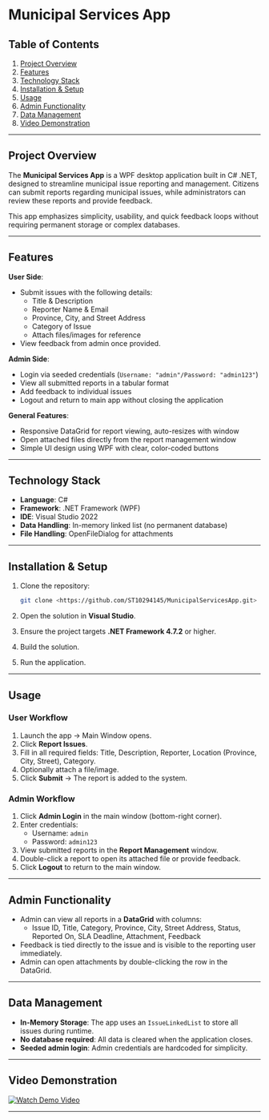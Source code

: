# Municipal Services App

## Table of Contents

1. [Project Overview](#project-overview)
2. [Features](#features)
3. [Technology Stack](#technology-stack)
4. [Installation & Setup](#installation--setup)
5. [Usage](#usage)
6. [Admin Functionality](#admin-functionality)
7. [Data Management](#data-management)
8. [Video Demonstration](#video-demonstration)

---

## Project Overview

The **Municipal Services App** is a WPF desktop application built in C# .NET, designed to streamline municipal issue reporting and management. Citizens can submit reports regarding municipal issues, while administrators can review these reports and provide feedback.

This app emphasizes simplicity, usability, and quick feedback loops without requiring permanent storage or complex databases.

---

## Features

**User Side**:

- Submit issues with the following details:
  - Title & Description
  - Reporter Name & Email
  - Province, City, and Street Address
  - Category of Issue
  - Attach files/images for reference
- View feedback from admin once provided.

**Admin Side**:

- Login via seeded credentials (`Username: "admin"/Password: "admin123"`)
- View all submitted reports in a tabular format
- Add feedback to individual issues
- Logout and return to main app without closing the application

**General Features**:

- Responsive DataGrid for report viewing, auto-resizes with window
- Open attached files directly from the report management window
- Simple UI design using WPF with clear, color-coded buttons

---

## Technology Stack

- **Language**: C#
- **Framework**: .NET Framework (WPF)
- **IDE**: Visual Studio 2022
- **Data Handling**: In-memory linked list (no permanent database)
- **File Handling**: OpenFileDialog for attachments

---

## Installation & Setup

1. Clone the repository:

   ```bash
   git clone <https://github.com/ST10294145/MunicipalServicesApp.git>
   ```

2. Open the solution in **Visual Studio**.
3. Ensure the project targets **.NET Framework 4.7.2** or higher.
4. Build the solution.
5. Run the application.

---

## Usage

### User Workflow

1. Launch the app → Main Window opens.
2. Click **Report Issues**.
3. Fill in all required fields: Title, Description, Reporter, Location (Province, City, Street), Category.
4. Optionally attach a file/image.
5. Click **Submit** → The report is added to the system.

### Admin Workflow

1. Click **Admin Login** in the main window (bottom-right corner).
2. Enter credentials:
    - Username: `admin`
    - Password: `admin123`
3. View submitted reports in the **Report Management** window.
4. Double-click a report to open its attached file or provide feedback.
5. Click **Logout** to return to the main window.

---

## Admin Functionality

- Admin can view all reports in a **DataGrid** with columns:
    - Issue ID, Title, Category, Province, City, Street Address, Status, Reported On, SLA Deadline, Attachment, Feedback
- Feedback is tied directly to the issue and is visible to the reporting user immediately.
- Admin can open attachments by double-clicking the row in the DataGrid.

---

## Data Management

- **In-Memory Storage**: The app uses an `IssueLinkedList` to store all issues during runtime.
- **No database required**: All data is cleared when the application closes.
- **Seeded admin login**: Admin credentials are hardcoded for simplicity.
  
---

## Video Demonstration

<a href="https://youtu.be/OFlsLEEr0d8?si=VTDLK_I1QXMQY5sg" target="_blank">
  <img src="https://img.shields.io/badge/Watch%20Demo%20Video-FF0000?style=for-the-badge&logo=youtube&logoColor=white&labelColor=FF0000" alt="Watch Demo Video" />
</a>

---



